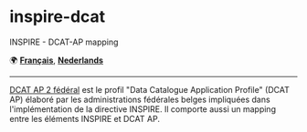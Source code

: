 # inspire-dcat
INSPIRE - DCAT-AP mapping

 :earth_africa: [**Français**](https://github.com/belgif/inspire-dcat/blob/master/README.fr.md),
[**Nederlands**](https://github.com/belgif/inspire-dcat/blob/master/README.nl.md)

---

[DCAT AP 2 fédéral](#https://github.com/belgif/inspire-dcat/blob/main/DCATAPprofil.fr.md) est le profil "Data Catalogue Application Profile" (DCAT AP) élaboré par les administrations fédérales belges impliquées dans l'implémentation de la directive INSPIRE. 
Il comporte aussi un mapping entre les éléments INSPIRE et DCAT AP.


